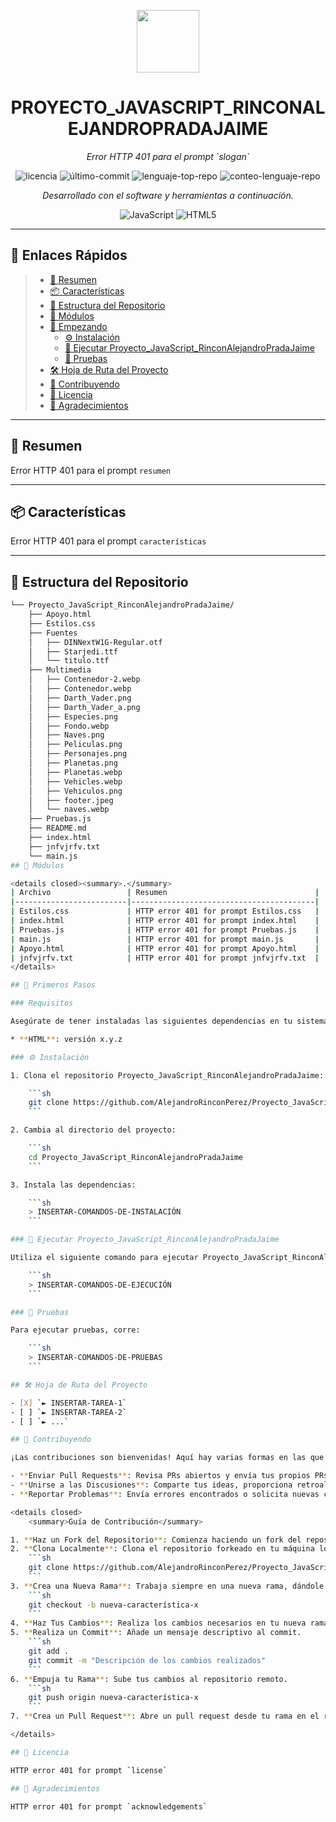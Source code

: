 <p align="center">
  <img src="https://img.icons8.com/external-tal-revivo-regular-tal-revivo/96/external-readme-is-a-easy-to-build-a-developer-hub-that-adapts-to-the-user-logo-regular-tal-revivo.png" width="100" />
</p>
<p align="center">
    <h1 align="center">PROYECTO_JAVASCRIPT_RINCONALEJANDROPRADAJAIME</h1>
</p>
<p align="center">
    <em>Error HTTP 401 para el prompt `slogan`</em>
</p>
<p align="center">
	<img src="https://img.shields.io/github/license/AlejandroRinconPerez/Proyecto_JavaScript_RinconAlejandroPradaJaime?style=flat&color=0080ff" alt="licencia">
	<img src="https://img.shields.io/github/last-commit/AlejandroRinconPerez/Proyecto_JavaScript_RinconAlejandroPradaJaime?style=flat&logo=git&logoColor=white&color=0080ff" alt="último-commit">
	<img src="https://img.shields.io/github/languages/top/AlejandroRinconPerez/Proyecto_JavaScript_RinconAlejandroPradaJaime?style=flat&color=0080ff" alt="lenguaje-top-repo">
	<img src="https://img.shields.io/github/languages/count/AlejandroRinconPerez/Proyecto_JavaScript_RinconAlejandroPradaJaime?style=flat&color=0080ff" alt="conteo-lenguaje-repo">
<p>
<p align="center">
		<em>Desarrollado con el software y herramientas a continuación.</em>
</p>
<p align="center">
	<img src="https://img.shields.io/badge/JavaScript-F7DF1E.svg?style=flat&logo=JavaScript&logoColor=black" alt="JavaScript">
	<img src="https://img.shields.io/badge/HTML5-E34F26.svg?style=flat&logo=HTML5&logoColor=white" alt="HTML5">
</p>
<hr>

## 🔗 Enlaces Rápidos

> - [📍 Resumen](#-resumen)
> - [📦 Características](#-características)
> - [📂 Estructura del Repositorio](#-estructura-del-repositorio)
> - [🧩 Módulos](#-módulos)
> - [🚀 Empezando](#-empezando)
>   - [⚙️ Instalación](#️-instalación)
>   - [🤖 Ejecutar Proyecto_JavaScript_RinconAlejandroPradaJaime](#-ejecutar-Proyecto_JavaScript_RinconAlejandroPradaJaime)
>   - [🧪 Pruebas](#-pruebas)
> - [🛠 Hoja de Ruta del Proyecto](#-hoja-de-ruta-del-proyecto)
> - [🤝 Contribuyendo](#-contribuyendo)
> - [📄 Licencia](#-licencia)
> - [👏 Agradecimientos](#-agradecimientos)

---

## 📍 Resumen

Error HTTP 401 para el prompt `resumen`

---

## 📦 Características

Error HTTP 401 para el prompt `características`

---

## 📂 Estructura del Repositorio

```sh
└── Proyecto_JavaScript_RinconAlejandroPradaJaime/
    ├── Apoyo.html
    ├── Estilos.css
    ├── Fuentes
    │   ├── DINNextW1G-Regular.otf
    │   ├── Starjedi.ttf
    │   └── titulo.ttf
    ├── Multimedia
    │   ├── Contenedor-2.webp
    │   ├── Contenedor.webp
    │   ├── Darth_Vader.png
    │   ├── Darth_Vader_a.png
    │   ├── Especies.png
    │   ├── Fondo.webp
    │   ├── Naves.png
    │   ├── Peliculas.png
    │   ├── Personajes.png
    │   ├── Planetas.png
    │   ├── Planetas.webp
    │   ├── Vehicles.webp
    │   ├── Vehiculos.png
    │   ├── footer.jpeg
    │   └── naves.webp
    ├── Pruebas.js
    ├── README.md
    ├── index.html
    ├── jnfvjrfv.txt
    └── main.js
## 🧩 Módulos

<details closed><summary>.</summary>
| Archivo                 | Resumen                                 |
|-------------------------|-----------------------------------------|
| Estilos.css             | HTTP error 401 for prompt Estilos.css   |
| index.html              | HTTP error 401 for prompt index.html    |
| Pruebas.js              | HTTP error 401 for prompt Pruebas.js    |
| main.js                 | HTTP error 401 for prompt main.js       |
| Apoyo.html              | HTTP error 401 for prompt Apoyo.html    |
| jnfvjrfv.txt            | HTTP error 401 for prompt jnfvjrfv.txt  |
</details>

## 🚀 Primeros Pasos

### Requisitos

Asegúrate de tener instaladas las siguientes dependencias en tu sistema:

* **HTML**: versión x.y.z

### ⚙️ Instalación

1. Clona el repositorio Proyecto_JavaScript_RinconAlejandroPradaJaime:

    ```sh
    git clone https://github.com/AlejandroRinconPerez/Proyecto_JavaScript_RinconAlejandroPradaJaime
    ```

2. Cambia al directorio del proyecto:

    ```sh
    cd Proyecto_JavaScript_RinconAlejandroPradaJaime
    ```

3. Instala las dependencias:

    ```sh
    > INSERTAR-COMANDOS-DE-INSTALACIÓN
    ```

### 🤖 Ejecutar Proyecto_JavaScript_RinconAlejandroPradaJaime

Utiliza el siguiente comando para ejecutar Proyecto_JavaScript_RinconAlejandroPradaJaime:

    ```sh
    > INSERTAR-COMANDOS-DE-EJECUCIÓN
    ```

### 🧪 Pruebas

Para ejecutar pruebas, corre:

    ```sh
    > INSERTAR-COMANDOS-DE-PRUEBAS
    ```

## 🛠 Hoja de Ruta del Proyecto

- [X] `► INSERTAR-TAREA-1`
- [ ] `► INSERTAR-TAREA-2`
- [ ] `► ...`

## 🤝 Contribuyendo

¡Las contribuciones son bienvenidas! Aquí hay varias formas en las que puedes contribuir:

- **Enviar Pull Requests**: Revisa PRs abiertos y envía tus propios PRs.
- **Unirse a las Discusiones**: Comparte tus ideas, proporciona retroalimentación o haz preguntas.
- **Reportar Problemas**: Envía errores encontrados o solicita nuevas características para Proyecto_JavaScript_RinconAlejandroPradaJaime.

<details closed>
    <summary>Guía de Contribución</summary>

1. **Haz un Fork del Repositorio**: Comienza haciendo un fork del repositorio del proyecto en tu cuenta de GitHub.
2. **Clona Localmente**: Clona el repositorio forkeado en tu máquina local usando un cliente Git.
    ```sh
    git clone https://github.com/AlejandroRinconPerez/Proyecto_JavaScript_RinconAlejandroPradaJaime
    ```
3. **Crea una Nueva Rama**: Trabaja siempre en una nueva rama, dándole un nombre descriptivo.
    ```sh
    git checkout -b nueva-característica-x
    ```
4. **Haz Tus Cambios**: Realiza los cambios necesarios en tu nueva rama.
5. **Realiza un Commit**: Añade un mensaje descriptivo al commit.
    ```sh
    git add .
    git commit -m "Descripción de los cambios realizados"
    ```
6. **Empuja tu Rama**: Sube tus cambios al repositorio remoto.
    ```sh
    git push origin nueva-característica-x
    ```
7. **Crea un Pull Request**: Abre un pull request desde tu rama en el repositorio forkeado hacia la rama principal del repositorio original.

</details>

## 📄 Licencia

HTTP error 401 for prompt `license`

## 👏 Agradecimientos

HTTP error 401 for prompt `acknowledgements`










